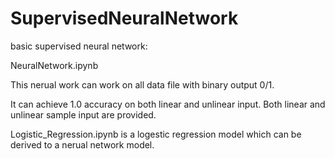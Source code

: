 # SupervisedNeuralNetwork
basic supervised neural network:


NeuralNetwork.ipynb

This nerual work can work on all data file with binary output 0/1.

It can achieve 1.0 accuracy on both linear and unlinear input. Both linear and unlinear sample input are provided.


Logistic_Regression.ipynb is a logestic regression model which can be derived to a nerual network model.
